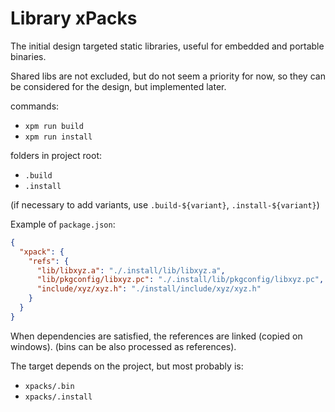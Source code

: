 # Library xPacks

The initial design targeted static libraries, useful for embedded and
portable binaries.

Shared libs are not excluded, but do not seem a priority for now, so they can
be considered for the design, but implemented later.

commands:

- `xpm run build`
- `xpm run install`

folders in project root:

- `.build`
- `.install`

(if necessary to add variants, use `.build-${variant}`, `.install-${variant}`)

Example of `package.json`:

```json
{
  "xpack": {
    "refs": {
      "lib/libxyz.a": "./.install/lib/libxyz.a",
      "lib/pkgconfig/libxyz.pc": "./.install/lib/pkgconfig/libxyz.pc",
      "include/xyz/xyz.h": "./install/include/xyz/xyz.h"
    }
  }
}
```

When dependencies are satisfied, the references are linked (copied on windows).
(bins can be also processed as references).

The target depends on the project, but most probably is:

- `xpacks/.bin`
- `xpacks/.install`
